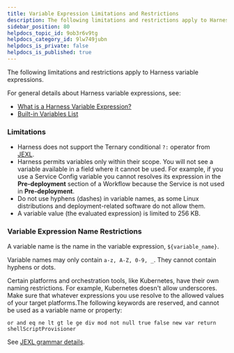 ```yaml
---
title: Variable Expression Limitations and Restrictions
description: The following limitations and restrictions apply to Harness variable expressions. For general details about Harness variable expressions, see --  What is a Harness Variable Expression?. Built-in Variabl…
sidebar_position: 80
helpdocs_topic_id: 9ob3r6v9tg
helpdocs_category_id: 9lw749jubn
helpdocs_is_private: false
helpdocs_is_published: true
---
```


The following limitations and restrictions apply to Harness variable expressions.

For general details about Harness variable expressions, see:

* [What is a Harness Variable Expression?](variables.md)
* [Built-in Variables List](built-in-variables-list.md)

### Limitations

* Harness does not support the Ternary conditional `?:` operator from [JEXL](http://commons.apache.org/proper/commons-jexl/reference/syntax.html#Operators).
* Harness permits variables only within their scope. You will not see a variable available in a field where it cannot be used. For example, if you use a Service Config variable you cannot resolves its expression in the **Pre-deployment** section of a Workflow because the Service is not used in **Pre-deployment**.
* Do not use hyphens (dashes) in variable names, as some Linux distributions and deployment-related software do not allow them.
* A variable value (the evaluated expression) is limited to 256 KB.

### Variable Expression Name Restrictions

A variable name is the name in the variable expression, `${variable_name}`.

Variable names may only contain `a-z, A-Z, 0-9, _`. They cannot contain hyphens or dots.

Certain platforms and orchestration tools, like Kubernetes, have their own naming restrictions. For example, Kubernetes doesn't allow underscores. Make sure that whatever expressions you use resolve to the allowed values of your target platforms.The following keywords are reserved, and cannot be used as a variable name or property:

`or and eq ne lt gt le ge div mod not null true false new var return shellScriptProvisioner`

See [JEXL grammar details](https://people.apache.org/~henrib/jexl-3.0/reference/syntax.html).

